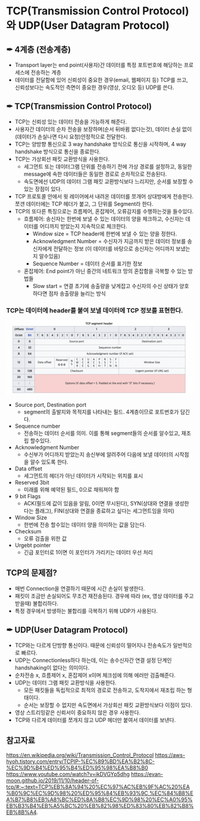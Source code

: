 # TCP(Transmission Control Protocol)와 UDP(User Datagram Protocol)

## ✒︎ 4계층 (전송계층)

- Transport layer는 end point(사용자)간 데이터를 특정 포트번호에 해당하는 프로세스에 전송하는 계층
- 데이터를 전달함에 있어 신뢰성이 중요한 경우(email, 웹페이지 등) TCP를 쓰고, 신뢰성보다는 속도적인 측면이 중요한 경우(영상, 오디오 등) UDP를 쓴다.

## ✒︎ TCP(Transmission Control Protocol)

- TCP는 신뢰성 있는 데이터 전송을 가능하게 해준다.
- 사용자간 데이터의 순차 전송을 보장하며(순서 뒤바뀜 없다는것), 데이터 손실 없이 (데이터가 손실나면 다시 요청)안정적으로 전달한다.
- TCP는 양방향 통신으로 3 way handshake 방식으로 통신을 시작하며, 4 way handshake 방식으로 통신을 종료한다.
- TCP는 가상회선 패킷 교환방식을 사용한다.
  - 세그먼트 또는 데이터그램 단위를 전송하기 전에 가상 경로를 설정하고, 동일한 message에 속한 데이터들은 동일한 경로로 순차적으로 전송된다.
  - 속도면에선 UDP의 데이터 그램 패킷 교환방식보다 느리지만, 순서를 보장할 수 있는 장점이 있다.
- TCP 프로토콜 안에서 윗 레이어에서 내려온 데이터를 쪼개어 상대방에게 전송한다. 쪼갠 데이터에는 TCP 헤더가 붙고, 그 단위를 Segment라 한다.
- TCP의 또다른 특징으로는 흐름제어, 혼잡제어, 오류감지를 수행하는것을 들수있다.
  - 흐름제어: 송신자는 한번에 보낼 수 있는 데이터의 양을 체크하고, 수신자는 데이터를 어디까지 받았는지 지속적으로 체크한다.
    - Window size = TCP header에 한번에 보낼 수 있는 양을 정한다.
    - Acknowledgment Number = 수신자가 지금까지 받은 데이터 정보를 송신자에게 전달하는 정보 (이 데이터를 바탕으로 송신자는 어디까지 보냈는지 알수있음)
    - Sequence Number = 데이터 순서를 표기한 정보
  - 혼잡제어: End point가 아닌 중간의 네트워크 망의 혼잡함을 극복할 수 있는 방법들
    - Slow start = 연결 초기에 송출량을 낮게잡고 수신자의 수신 상태가 양호 하다면 점차 송출량을 늘리는 방식

### TCP는 데이터에 header를 붙여 보낼 데이터에 TCP 정보를 표현한다.

![TCP_Header](/img/TCP_header.png)

- Source port, Destination port
  - segment의 출발지와 목적지를 나타내는 필드. 4계층이므로 포트번호가 담긴다.
- Sequence number
  - 전송하는 데이터 순서를 의미. 이를 통해 segment들의 순서를 알수있고, 재조립 할수있다.
- Acknowledgment Number
  - 수신부가 어디까지 받았는지 송신부에 알려주어 다음에 보낼 데이터의 시작점을 알수 있도록 한다.
- Data offset
  - 세그먼트의 헤더가 아닌 데이터가 시작되는 위치를 표시
- Reserved 3bit
  - 미래를 위해 예약된 필드, 0으로 채워져야 함
- 9 bit Flags
  - ACK(필드에 값이 있음을 알림, 0이면 무시된다), SYN(상대와 연결을 생성한다는 플래그), FIN(상대와 연결을 종료하고 싶다는 세그먼트임을 의미)
- Window Size
  - 한번에 전송 할수있는 데이터 양을 의미하는 값을 담는다.
- Checksum
  - 오류 검출을 위한 값
- Urgebt pointer
  - 긴급 포인터로 1이면 이 포인터가 가리키는 데이터 우선 처리

## TCP의 문제점?

- 매번 Connection을 연결하기 때문에 시간 손실이 발생한다.
- 패킷이 조금만 손실되어도 무조건 재전송된다. 경우에 따라 (ex, 영상 데이터를 주고받을때) 불합리하다.
- 특정 경우에서 방생하는 불합리를 극복하기 위해 UDP가 사용된다.

## ✒︎ UDP(User Datagram Protocol)

- TCP와는 다르게 단방향 통신이다. 때문에 신뢰성이 떨어지나 전송속도가 일반적으로 빠르다.
- UDP는 Connectionless하다 하는데, 이는 송수신자간 연결 설정 단계인 handshaking이 없다는 의미이다.
- 순차전송 x, 흐름제어 x, 혼잡제어 x이며 체크섬에 의해 에러만 검출해준다.
- UDP는 데이터 그램 패킷 교환방식을 사용한다.
  - 모든 패킷들을 독립적으로 최적의 경로로 전송하고, 도착지에서 재조립 하는 형태이다.
  - 순서는 보장할 수 없지만 속도면에서 가상회선 패킷 교환방식보다 이점이 있다.
- 영상 스트리밍같은 신뢰서이 중요하지 않은 경우 사용한다.
- TCP와 다르게 데이터를 쪼개지 않고 UDP 헤더만 붙여서 데이터를 보낸다.

## 참고자료

https://en.wikipedia.org/wiki/Transmission_Control_Protocol
https://aws-hyoh.tistory.com/entry/TCPIP-%EC%89%BD%EA%B2%8C-%EC%9D%B4%ED%95%B4%ED%95%98%EA%B8%B0
https://www.youtube.com/watch?v=ikDVGYp5dhg
https://evan-moon.github.io/2019/11/10/header-of-tcp/#:~:text=TCP%EB%8A%94%20%EC%97%AC%EB%9F%AC%20%EA%B0%9C%EC%9D%98%20%ED%95%84%EB%93%9C,%EC%84%B8%EA%B7%B8%EB%A8%BC%ED%8A%B8%EC%9D%98%20%EC%A0%95%EB%B3%B4%EB%A5%BC%20%EB%82%98%ED%83%80%EB%82%B8%EB%8B%A4.
